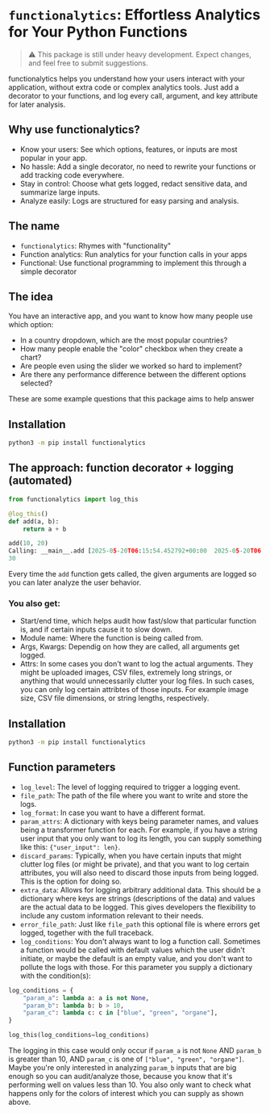 # `functionalytics`: Effortless Analytics for Your Python Functions

> ⚠️ This package is still under heavy development. Expect changes, and feel free to submit suggestions.

functionalytics helps you understand how your users interact with your application, without extra code or complex analytics tools. Just add a decorator to your functions, and log every call, argument, and key attribute for later analysis.

## Why use functionalytics?

- Know your users: See which options, features, or inputs are most popular in your app.
- No hassle: Add a single decorator, no need to rewrite your functions or add tracking code everywhere.
- Stay in control: Choose what gets logged, redact sensitive data, and summarize large inputs.
- Analyze easily: Logs are structured for easy parsing and analysis.

## The name

- `functionalytics`: Rhymes with "functionality"
- Function analytics: Run analytics for your function calls in your apps
- Functional: Use functional programming to implement this through a simple decorator

## The idea

You have an interactive app, and you want to know how many people use which option:

- In a country dropdown, which are the most popular countries?
- How many people enable the "color" checkbox when they create a chart?
- Are people even using the slider we worked so hard to implement?
- Are there any performance difference between the different options selected?

These are some example questions that this package aims to help answer

## Installation

```bash
python3 -m pip install functionalytics
```

## The approach: function decorator + logging (automated)

```python
from functionalytics import log_this

@log_this()
def add(a, b):
    return a + b

add(10, 20)
Calling: __main__.add [2025-05-20T06:15:54.452792+00:00  2025-05-20T06:15:54.453116+00:00] Args: [10, 20] Kwargs: {} Attrs: {}
30
```

Every time the `add` function gets called, the given arguments are logged so you can later analyze the user behavior.

### You also get:

- Start/end time, which helps audit how fast/slow that particular function is, and if certain inputs cause it to slow down.
- Module name: Where the function is being called from.
- Args, Kwargs: Dependig on how they are called, all arguments get logged.
- Attrs: In some cases you don't want to log the actual arguments. They might be uploaded images, CSV files, extremely long strings, or anything that would unnecessarily clutter your log files. In such cases, you can only log certain attribtes of those inputs. For example image size, CSV file dimensions, or string lengths, respectively.

## Installation

```bash
python3 -m pip install functionalytics
```

## Function parameters

- `log_level`: The level of logging required to trigger a logging event.
- `file_path`: The path of the file where you want to write and store the logs.  
- `log_format`: In case you want to have a different format.  
- `param_attrs`: A dictionary with keys being parameter names, and values being a transformer function for each. For example, if you have a string user input that you only want to log its length, you can supply something like this: `{"user_input": len}`.
- `discard_params`: Typically, when you have certain inputs that might clutter log files (or might be private), and that you want to log certain attributes, you will also need to discard those inputs from being logged. This is the option for doing so.
- `extra_data`: Allows for logging arbitrary additional data. This should be a dictionary where keys are strings (descriptions of the data) and values are the actual data to be logged. This gives developers the flexibility to include any custom information relevant to their needs.
- `error_file_path`: Just like `file_path` this optional file is where errors get logged, together with the full traceback.
- `log_conditions`: You don't always want to log a function call. Sometimes a function would be called with default values which the user didn't initiate, or maybe the default is an empty value, and you don't want to pollute the logs with those. For this parameter you supply a dictionary with the condition(s):

```python
log_conditions = {
    "param_a": lambda a: a is not None,
    "param_b": lambda b: b > 10,
    "param_c": lambda c: c in ["blue", "green", "organe"],
}

log_this(log_conditions=log_conditions)
```

The logging in this case would only occur if `param_a` is not `None` AND `param_b` is greater than 10, AND `param_c` is one of  `["blue", "green", "organe"]`. Maybe you're only interested in analyzing `param_b` inputs that are big enough so you can audit/analyze those, because you know that it's performing well on values less than 10. You also only want to check what happens only for the colors of interest which you can supply as shown above.


